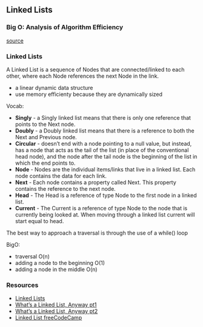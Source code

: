 ## Linked Lists

### Big O: Analysis of Algorithm Efficiency 

[source](https://codefellows.github.io/common_curriculum/data_structures_and_algorithms/Code_401/class-05/resources/big_oh.html)

<!-- Big O is used to describe the efficiency of an algorithm or function based on two factors:
  1. Running Time - the amount of time a function needs to compelete
  2. Memory Space - the amount of memory resources a function uses
- inregards to algorithm efficiency, Big O is used to describe the **worst case**

There are four areas to consider for analysis:
1. Input Size (n) - refers to parameter size (not necessarily number of parameters)
   - one large array is bigger than two integer perameters
2. Units of Measurement
   - 3 measurements of TIME
     1. time in milliseconds for function execution
     2. number of operations executed - (lines of code executed in a function)
     3. number of basic operations executed - operation contributing the most running time (usually most consuming operation w/in inner loop)
   - 4 measurements of MEMORY (not as much of a concern as TIME)
     1. space required to hold the algorithm code (bytes)
     2. space required for input data
     3. space required for output data
     4. space required for working during the calculation  
3. Orders of Growth - as n grows, represents the increase in TIME or MEMORY
    - **Constant Complexity O(1)** - no matter what inputs are thrown at our algorithm, it always uses the same amount of time or space
    - **Logarithmic Complexity O(lgn)** - complexity growth decreases as n grows
    - **Linear Complexity O(n)** - size of n directly determines TIME/MEMORY
    - **Linearithmic Complexity O(n*lgn)** - inearithmic functions grow faster than input size n, but not by much.
    - **Quadratic Complexity O(n^2)** - grows at a rate of input size n * n, example nested loops
    - **Cubic Complexity O(n^3)** - grows at a rate of input size n * n * n, usually a more extreme case of quadratic complexity
    - **Exponential Complexity O(2^n)** -  very rapidly growing complexity, such that whatever our input size n, we are performing the same number of iterative or recursive loops as n.
    - **Factorial Complexity O(n!)** - grow extremely fast, relative to our input size, example number of ways to arrange a deck of cards.
4. Best Case, Worst Case, and Average Case
   - **Worst Case:** The efficiency for the worst possible input of size n
   - **Best Case:** The efficiency for the best possible input of size n
   - **Average Case:** The efficiency for a “typical” or “random” input of size n -->

### Linked Lists

A Linked List is a sequence of Nodes that are connected/linked to each other, where each Node references the next Node in the link.
- a linear dynamic data structure
- use memory efficienty because they are dynamically sized

Vocab:
- **Singly** - a Singly linked list means that there is only one reference that points to the Next node.
- **Doubly** - a Doubly linked list means that there is a reference to both the Next and Previous node.
- **Circular** - doesn’t end with a node pointing to a null value, but instead, has a node that acts as the tail of the list (in place of the conventional head node), and the node after the tail node is the beginning of the list in which the end points to.
- **Node** - Nodes are the individual items/links that live in a linked list. Each node contains the data for each link.
- **Next** - Each node contains a property called Next. This property contains the reference to the next node.
- **Head** - The Head is a reference of type Node to the first node in a linked list.
- **Current** - The Current is a reference of type Node to the node that is currently being looked at. When moving through a linked list current will start equal to head.

The best way to approach a traversal is through the use of a while() loop

BigO:
- traversal O(n)
- adding a node to the beginning O(1)
- adding a node in the middle O(n)


### Resources

- [Linked Lists](https://codefellows.github.io/common_curriculum/data_structures_and_algorithms/Code_401/class-05/resources/singly_linked_list.html)
- [What’s a Linked List, Anyway pt1](https://medium.com/basecs/whats-a-linked-list-anyway-part-1-d8b7e6508b9d)
- [What’s a Linked List, Anyway pt2](https://medium.com/basecs/whats-a-linked-list-anyway-part-2-131d96f71996)
- [Linked List freeCodeCamp](youtube.com/watch?v=9YddVVsdG5A)